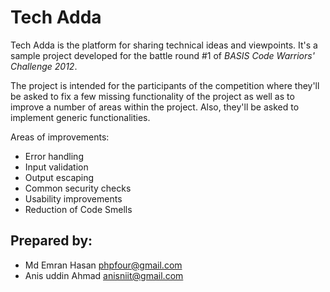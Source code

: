 # Tech Adda

Tech Adda is the platform for sharing technical ideas and viewpoints. It's a
sample project developed for the battle round #1 of *BASIS Code Warriors'
Challenge 2012*.

The project is intended for the participants of the competition where they'll
be asked to fix a few missing functionality of the project as well as to
improve a number of areas within the project. Also, they'll be asked to
implement generic functionalities.

Areas of improvements:

* Error handling
* Input validation
* Output escaping
* Common security checks
* Usability improvements
* Reduction of Code Smells

## Prepared by:

* Md Emran Hasan <phpfour@gmail.com>
* Anis uddin Ahmad <anisniit@gmail.com>
